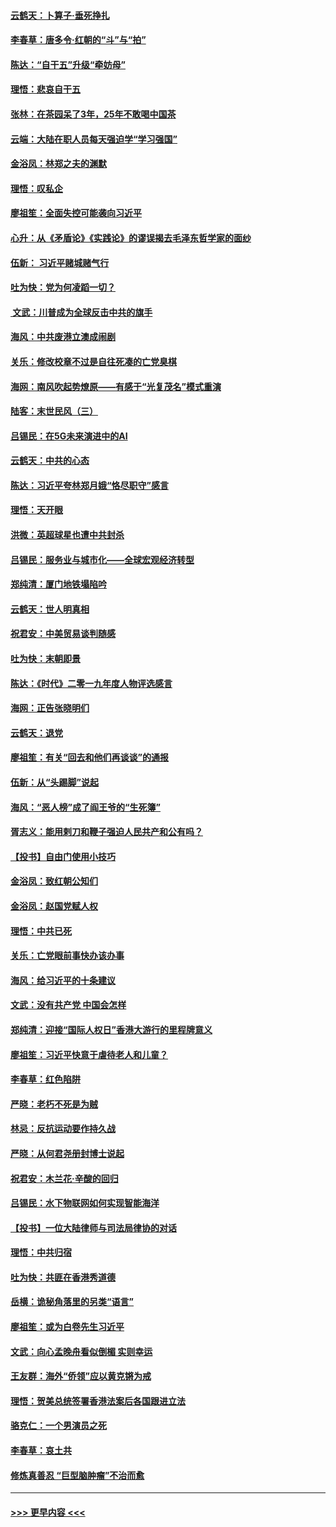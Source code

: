 #### [云鹤天：卜算子‧垂死挣扎](../pages/nsc993/n11739956.md?t=12232322) 
#### [李春草：唐多令‧红朝的“斗”与“拍”](../pages/nsc993/n11739830.md?t=12232322) 
#### [陈达：“自干五”升级“牵妨母”](../pages/nsc993/n11739724.md?t=12232322) 
#### [理悟：悲哀自干五](../pages/nsc993/n11739547.md?t=12232322) 
#### [张林：在茶园呆了3年，25年不敢喝中国茶](../pages/nsc993/n11739240.md?t=12232322) 
#### [云端：大陆在职人员每天强迫学“学习强国”](../pages/nsc993/n11738735.md?t=12232322) 
#### [金浴凤：林郑之夫的渊默](../pages/nsc993/n11737735.md?t=12232322) 
#### [理悟：叹私企](../pages/nsc993/n11737715.md?t=12232322) 
#### [廖祖笙：全面失控可能袭向习近平](../pages/nsc993/n11737704.md?t=12232322) 
#### [心升：从《矛盾论》《实践论》的谬误揭去毛泽东哲学家的面纱](../pages/nsc993/n11736962.md?t=12232322) 
#### [伍新： 习近平赌城赌气行](../pages/nsc993/n11736929.md?t=12232322) 
#### [吐为快：党为何凌蹈一切？](../pages/nsc993/n11736915.md?t=12232322) 
#### [ 文武：川普成为全球反击中共的旗手](../pages/nsc993/n11736882.md?t=12232322) 
#### [海风：中共废港立澳成闹剧](../pages/nsc993/n11735857.md?t=12232322) 
#### [关乐：修改校章不过是自往死凑的亡党臭棋](../pages/nsc993/n11735097.md?t=12232322) 
#### [海网：南风吹起势燎原——有感于“光复茂名”模式重演](../pages/nsc993/n11732308.md?t=12232322) 
#### [陆客：末世民风（三）](../pages/nsc993/n11732211.md?t=12232322) 
#### [吕锡民：在5G未来演进中的AI](../pages/nsc993/n11730010.md?t=12232322) 
#### [云鹤天：中共的心态](../pages/nsc993/n11729906.md?t=12232322) 
#### [陈达：习近平夸林郑月娥“恪尽职守”感言](../pages/nsc993/n11729881.md?t=12232322) 
#### [理悟：天开眼](../pages/nsc993/n11729699.md?t=12232322) 
#### [洪微：英超球星也遭中共封杀](../pages/nsc993/n11727243.md?t=12232322) 
#### [吕锡民：服务业与城市化——全球宏观经济转型](../pages/nsc993/n11725845.md?t=12232322) 
#### [郑纯清：厦门地铁塌陷吟](../pages/nsc993/n11725813.md?t=12232322) 
#### [云鹤天：世人明真相](../pages/nsc993/n11725621.md?t=12232322) 
#### [祝君安：中美贸易谈判随感](../pages/nsc993/n11725609.md?t=12232322) 
#### [吐为快：末朝即景](../pages/nsc993/n11723365.md?t=12232322) 
#### [陈达：《时代》二零一九年度人物评选感言](../pages/nsc993/n11723337.md?t=12232322) 
#### [海网：正告张晓明们](../pages/nsc993/n11723228.md?t=12232322) 
#### [云鹤天：退党](../pages/nsc993/n11723056.md?t=12232322) 
#### [廖祖笙：有关“回去和他们再谈谈”的通报](../pages/nsc993/n11722442.md?t=12232322) 
#### [伍新：从“头踢脚”说起](../pages/nsc993/n11722429.md?t=12232322) 
#### [海风：“恶人榜”成了阎王爷的“生死簿”](../pages/nsc993/n11722272.md?t=12232322) 
#### [胥志义：能用剌刀和鞭子强迫人民共产和公有吗？](../pages/nsc993/n11720569.md?t=12232322) 
#### [【投书】自由门使用小技巧](../pages/nsc993/n11720180.md?t=12232322) 
#### [金浴凤：致红朝公知们](../pages/nsc993/n11720563.md?t=12232322) 
#### [金浴凤：赵国党赋人权](../pages/nsc993/n11720533.md?t=12232322) 
#### [理悟：中共已死](../pages/nsc993/n11720233.md?t=12232322) 
#### [关乐：亡党眼前事快办该办事](../pages/nsc993/n11719160.md?t=12232322) 
#### [海风：给习近平的十条建议](../pages/nsc993/n11717616.md?t=12232322) 
#### [文武：没有共产党 中国会怎样](../pages/nsc993/n11717584.md?t=12232322) 
#### [郑纯清：迎接“国际人权日”香港大游行的里程牌意义](../pages/nsc993/n11717417.md?t=12232322) 
#### [廖祖笙：习近平快意于虐待老人和儿童？](../pages/nsc993/n11715313.md?t=12232322) 
#### [李春草：红色陷阱](../pages/nsc993/n11715029.md?t=12232322) 
#### [严晓：老朽不死是为贼](../pages/nsc993/n11712910.md?t=12232322) 
#### [林忌：反抗运动要作持久战](../pages/nsc993/n11712623.md?t=12232322) 
#### [严晓：从何君尧册封博士说起](../pages/nsc993/n11712465.md?t=12232322) 
#### [祝君安：木兰花·辛酸的回归](../pages/nsc993/n11712381.md?t=12232322) 
#### [吕锡民：水下物联网如何实现智能海洋](../pages/nsc993/n11711158.md?t=12232322) 
#### [【投书】一位大陆律师与司法局律协的对话](../pages/nsc993/n11709675.md?t=12232322) 
#### [理悟：中共归宿](../pages/nsc993/n11710059.md?t=12232322) 
#### [吐为快：共匪在香港秀道德](../pages/nsc993/n11709979.md?t=12232322) 
#### [岳横：诡秘角落里的另类“语言”](../pages/nsc993/n11709792.md?t=12232322) 
#### [廖祖笙：或为白卷先生习近平](../pages/nsc993/n11708330.md?t=12232322) 
#### [文武：向心孟晚舟看似倒楣 实则幸运](../pages/nsc993/n11708236.md?t=12232322) 
#### [王友群：海外“侨领”应以黄克锵为戒](../pages/nsc993/n11706176.md?t=12232322) 
#### [理悟：贺美总统签署香港法案后各国跟进立法](../pages/nsc993/n11706853.md?t=12232322) 
#### [骆克仁：一个男演员之死](../pages/nsc993/n11706677.md?t=12232322) 
#### [李春草：哀土共](../pages/nsc993/n11706255.md?t=12232322) 
#### [修炼真善忍 “巨型脑肿瘤”不治而愈](../pages/nsc993/n11705340.md?t=12232322) 

----
#### [ >>> 更早内容 <<< ](../indexes/nsc993-earlier.md)
